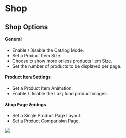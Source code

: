 # Shop

## Shop Options


#### General

* Enable / Disable the Catalog Mode.
* Set a Product Item Size.
* Choose to show more or less products Item Size.
* Set the number of products to be displayed per page.

#### Product Item Settings

* Set a Product Item Animation.
* Enable / Disable the Lazy load product images.

#### Shop Page Settings

* Set a Single Product Page Layout.
* Set a Product Comparision Page.

![](http://transvelo.github.io/mediacenter/docs/assets/images/theme-options-shop.png)
